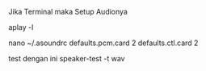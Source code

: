 Jika Terminal maka Setup Audionya

aplay -l

nano ~/.asoundrc
defaults.pcm.card 2
defaults.ctl.card 2

test dengan ini
speaker-test -t wav